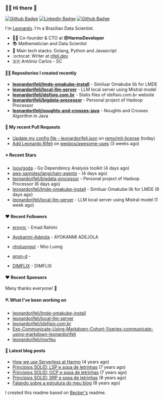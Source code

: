 ### 👨‍💻 Hi there 👋

[![Github Badge](https://img.shields.io/badge/-Github-red?style=flat-square&logo=Github&logoColor=white&link=https://github.com/leonardorifeli)](https://github.com/leonardorifeli)
[![Linkedin Badge](https://img.shields.io/badge/-LinkedIn-red?style=flat-square&logo=Linkedin&logoColor=white&link=https://www.linkedin.com/in/leonardorifeli/)](https://www.linkedin.com/in/leonardorifeli/)
[![Github Badge](https://komarev.com/ghpvc/?username=leonardorifeli&label=Profile%20views&color=red&style=flat)](https://github.com/leonardorifeli)

I'm [Leonardo](https://rifeli.dev). I'm a Brazilian Data Scientist.

- :office_worker: Co-founder & CTO at **@HarmoDeveloper**
- 📚 Mathematician and Data Scientist
- 💙 Main tech stacks: Golang, Python and Javascript
- :octocat: Writer at [rifeli.dev](https://rifeli.dev)
- 🇧🇷 Antônio Carlos - SC

#### 👨‍💻 Repositories I created recently
- **[leonardorifeli/lmde-omakube-install](https://github.com/leonardorifeli/lmde-omakube-install)** - Similuar Omakube lib for LMDE
- **[leonardorifeli/local-llm-server](https://github.com/leonardorifeli/local-llm-server)** - LLM local server using Mistral model
- **[leonardorifeli/idsfisio.com.br](https://github.com/leonardorifeli/idsfisio.com.br)** - Statis files of idsfisio.com.br website
- **[leonardorifeli/bigdata-processor](https://github.com/leonardorifeli/bigdata-processor)** - Personal project of Hadoop Processor
- **[leonardorifeli/noughts-and-crosses-java](https://github.com/leonardorifeli/noughts-and-crosses-java)** - Noughts and Crosses Algorithm in Java

#### 🔨 My recent Pull Requests


- [Update my config file - leonardorifeli.json](https://github.com/remy/mit-license/pull/1749) on [remy/mit-license](https://github.com/remy/mit-license) (today)
- [Add Leonardo Rifeli](https://github.com/wesbos/awesome-uses/pull/1942) on [wesbos/awesome-uses](https://github.com/wesbos/awesome-uses) (3 weeks ago)

#### ⭐ Recent Stars


- [loov/goda](https://github.com/loov/goda) - Go Dependency Analysis toolkit (4 days ago)
- [aws-samples/langchain-agents](https://github.com/aws-samples/langchain-agents) -  (4 days ago)
- [leonardorifeli/bigdata-processor](https://github.com/leonardorifeli/bigdata-processor) - Personal project of Hadoop Processor (6 days ago)
- [leonardorifeli/lmde-omakube-install](https://github.com/leonardorifeli/lmde-omakube-install) - Similuar Omakube lib for LMDE (6 days ago)
- [leonardorifeli/local-llm-server](https://github.com/leonardorifeli/local-llm-server) - LLM local server using Mistral model (1 week ago)

#### ❤️ Recent Followers


- [ersync](https://github.com/ersync) - Emad Rahimi

- [Ayokanmi-Adejola](https://github.com/Ayokanmi-Adejola) - AYOKANMI ADEJOLA

- [nholuongut](https://github.com/nholuongut) - Nho Luong

- [anon-d](https://github.com/anon-d) - 

- [DIMFLIX](https://github.com/DIMFLIX) - DIMFLIX


#### ❤️ Recent Sponsors



Many thanks everyone! 🙏

#### ⛏️ What I've been working on

- [leonardorifeli/lmde-omakube-install](https://github.com/leonardorifeli/lmde-omakube-install)
- [leonardorifeli/local-llm-server](https://github.com/leonardorifeli/local-llm-server)
- [leonardorifeli/idsfisio.com.br](https://github.com/leonardorifeli/idsfisio.com.br)
- [Exp-Communicate-Using-Markdown-Cohort-1/series-communicate-using-markdown-leonardorifeli](https://github.com/Exp-Communicate-Using-Markdown-Cohort-1/series-communicate-using-markdown-leonardorifeli)
- [leonardorifeli/morfeu](https://github.com/leonardorifeli/morfeu)

#### 📄 Latest blog posts
- [How we use Serverless at Harmo](https://rifeli.dev/blog/2020-10-08-how-we-use-serverless-at-harmo/) (4 years ago)
- [Princípios SOLID: LSP e sopa de letrinhas](https://rifeli.dev/blog/2017-12-30-principios-solid-lsp-e-sopa-de-letrinhas/) (7 years ago)
- [Princípios SOLID: OCP e sopa de letrinhas](https://rifeli.dev/blog/2017-12-06-principios-solid-ocp-e-sopa-de-letrinhas/) (7 years ago)
- [Princípios SOLID: SRP e sopa de letrinhas](https://rifeli.dev/blog/2017-03-25-principios-solid-srp-e-sopa-de-letrinhas/) (8 years ago)
- [Falando sobre a estrutura do meu blog](https://rifeli.dev/blog/2016-11-11-falando-sobre-a-estrutura-do-meu-blog/) (8 years ago)

I created this readme based on [Becker's](https://github.com/caarlos0) readme.
